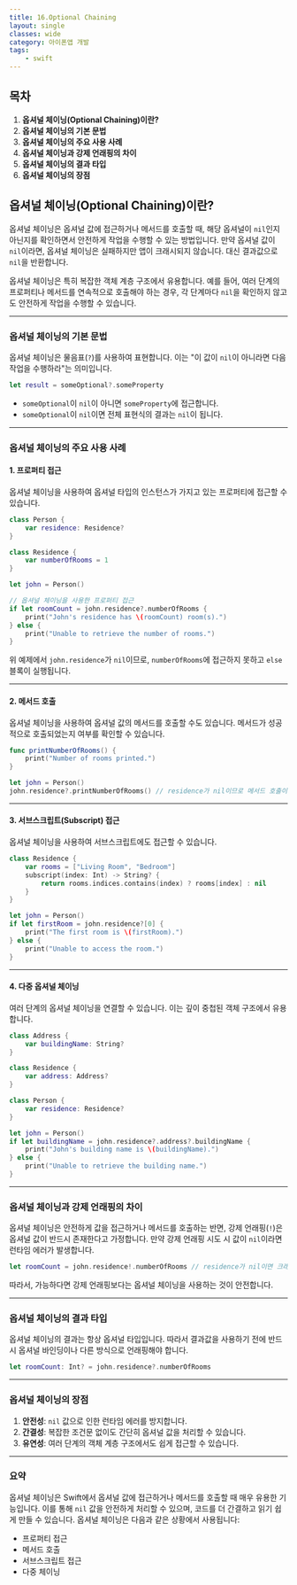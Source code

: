 ```yaml
---
title: 16.Optional Chaining
layout: single
classes: wide
category: 아이폰앱 개발
tags:
    - swift
---
```


## **목차**
1. **옵셔널 체이닝(Optional Chaining)이란?**
2. **옵셔널 체이닝의 기본 문법**
3. **옵셔널 체이닝의 주요 사용 사례**
4. **옵셔널 체이닝과 강제 언래핑의 차이**
5. **옵셔널 체이닝의 결과 타입**
6. **옵셔널 체이닝의 장점**


## **옵셔널 체이닝(Optional Chaining)이란?**
옵셔널 체이닝은 옵셔널 값에 접근하거나 메서드를 호출할 때, 해당 옵셔널이 `nil`인지 아닌지를 확인하면서 안전하게 작업을 수행할 수 있는 방법입니다. 만약 옵셔널 값이 `nil`이라면, 옵셔널 체이닝은 실패하지만 앱이 크래시되지 않습니다. 대신 결과값으로 `nil`을 반환합니다.

옵셔널 체이닝은 특히 복잡한 객체 계층 구조에서 유용합니다. 예를 들어, 여러 단계의 프로퍼티나 메서드를 연속적으로 호출해야 하는 경우, 각 단계마다 `nil`을 확인하지 않고도 안전하게 작업을 수행할 수 있습니다.

---

### **옵셔널 체이닝의 기본 문법**
옵셔널 체이닝은 물음표(`?`)를 사용하여 표현합니다. 이는 "이 값이 `nil`이 아니라면 다음 작업을 수행하라"는 의미입니다.

```swift
let result = someOptional?.someProperty
```

- `someOptional`이 `nil`이 아니면 `someProperty`에 접근합니다.
- `someOptional`이 `nil`이면 전체 표현식의 결과는 `nil`이 됩니다.

---

### **옵셔널 체이닝의 주요 사용 사례**

#### 1. **프로퍼티 접근**
옵셔널 체이닝을 사용하여 옵셔널 타입의 인스턴스가 가지고 있는 프로퍼티에 접근할 수 있습니다.

```swift
class Person {
    var residence: Residence?
}

class Residence {
    var numberOfRooms = 1
}

let john = Person()

// 옵셔널 체이닝을 사용한 프로퍼티 접근
if let roomCount = john.residence?.numberOfRooms {
    print("John's residence has \(roomCount) room(s).")
} else {
    print("Unable to retrieve the number of rooms.")
}
```

위 예제에서 `john.residence`가 `nil`이므로, `numberOfRooms`에 접근하지 못하고 `else` 블록이 실행됩니다.

---

#### 2. **메서드 호출**
옵셔널 체이닝을 사용하여 옵셔널 값의 메서드를 호출할 수도 있습니다. 메서드가 성공적으로 호출되었는지 여부를 확인할 수 있습니다.

```swift
func printNumberOfRooms() {
    print("Number of rooms printed.")
}

let john = Person()
john.residence?.printNumberOfRooms() // residence가 nil이므로 메서드 호출이 실행되지 않음
```

---

#### 3. **서브스크립트(Subscript) 접근**
옵셔널 체이닝을 사용하여 서브스크립트에도 접근할 수 있습니다.

```swift
class Residence {
    var rooms = ["Living Room", "Bedroom"]
    subscript(index: Int) -> String? {
        return rooms.indices.contains(index) ? rooms[index] : nil
    }
}

let john = Person()
if let firstRoom = john.residence?[0] {
    print("The first room is \(firstRoom).")
} else {
    print("Unable to access the room.")
}
```

---

#### 4. **다중 옵셔널 체이닝**
여러 단계의 옵셔널 체이닝을 연결할 수 있습니다. 이는 깊이 중첩된 객체 구조에서 유용합니다.

```swift
class Address {
    var buildingName: String?
}

class Residence {
    var address: Address?
}

class Person {
    var residence: Residence?
}

let john = Person()
if let buildingName = john.residence?.address?.buildingName {
    print("John's building name is \(buildingName).")
} else {
    print("Unable to retrieve the building name.")
}
```

---

### **옵셔널 체이닝과 강제 언래핑의 차이**
옵셔널 체이닝은 안전하게 값을 접근하거나 메서드를 호출하는 반면, 강제 언래핑(`!`)은 옵셔널 값이 반드시 존재한다고 가정합니다. 만약 강제 언래핑 시도 시 값이 `nil`이라면 런타임 에러가 발생합니다.

```swift
let roomCount = john.residence!.numberOfRooms // residence가 nil이면 크래시 발생
```

따라서, 가능하다면 강제 언래핑보다는 옵셔널 체이닝을 사용하는 것이 안전합니다.

---

### **옵셔널 체이닝의 결과 타입**
옵셔널 체이닝의 결과는 항상 옵셔널 타입입니다. 따라서 결과값을 사용하기 전에 반드시 옵셔널 바인딩이나 다른 방식으로 언래핑해야 합니다.

```swift
let roomCount: Int? = john.residence?.numberOfRooms
```

---

### **옵셔널 체이닝의 장점**
1. **안전성**: `nil` 값으로 인한 런타임 에러를 방지합니다.
2. **간결성**: 복잡한 조건문 없이도 간단히 옵셔널 값을 처리할 수 있습니다.
3. **유연성**: 여러 단계의 객체 계층 구조에서도 쉽게 접근할 수 있습니다.

---

### **요약**
옵셔널 체이닝은 Swift에서 옵셔널 값에 접근하거나 메서드를 호출할 때 매우 유용한 기능입니다. 이를 통해 `nil` 값을 안전하게 처리할 수 있으며, 코드를 더 간결하고 읽기 쉽게 만들 수 있습니다. 옵셔널 체이닝은 다음과 같은 상황에서 사용됩니다:
- 프로퍼티 접근
- 메서드 호출
- 서브스크립트 접근
- 다중 체이닝

